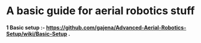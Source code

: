 # A basic guide for aerial robotics stuff 
#### 1 Basic setup :- https://github.com/gajena/Advanced-Aerial-Robotics-Setup/wiki/Basic-Setup .
